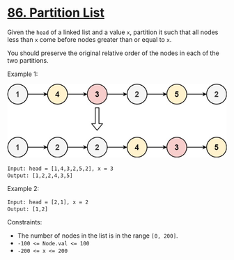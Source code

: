 [86. Partition List](https://leetcode.com/problems/partition-list/)
====================

Given the `head` of a linked list and a value `x`, partition it such
that all nodes less than `x` come before nodes greater than or equal
to `x`.

You should preserve the original relative order of the nodes in each
of the two partitions.

Example 1:

![image](partition.jpg)
```
Input: head = [1,4,3,2,5,2], x = 3
Output: [1,2,2,4,3,5]
```

Example 2:

```
Input: head = [2,1], x = 2
Output: [1,2]
```

Constraints:

 - The number of nodes in the list is in the range `[0, 200]`.
 - `-100 <= Node.val <= 100`
 - `-200 <= x <= 200`
